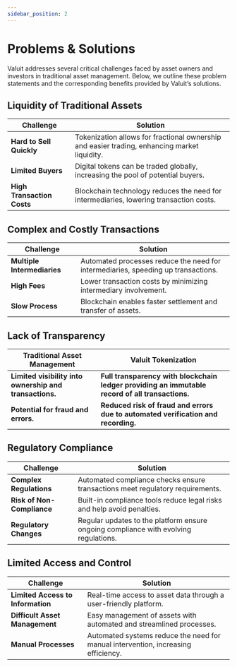 ```yaml
---
sidebar_position: 2
---
```


# Problems & Solutions
Valuit addresses several critical challenges faced by asset owners and investors in traditional asset management. Below, we outline these problem statements and the corresponding benefits provided by Valuit’s solutions.

## Liquidity of Traditional Assets

| **Challenge** | **Solution** |
| --- | --- |
| **Hard to Sell Quickly** | Tokenization allows for fractional ownership and easier trading, enhancing market liquidity. |
| **Limited Buyers** | Digital tokens can be traded globally, increasing the pool of potential buyers. |
| **High Transaction Costs** | Blockchain technology reduces the need for intermediaries, lowering transaction costs. |

## Complex and Costly Transactions

| **Challenge** | **Solution** |
| --- | --- |
| **Multiple Intermediaries** | Automated processes reduce the need for intermediaries, speeding up transactions. |
| **High Fees** | Lower transaction costs by minimizing intermediary involvement. |
| **Slow Process** | Blockchain enables faster settlement and transfer of assets. |

## Lack of Transparency

| **Traditional Asset Management** | **Valuit Tokenization** |
| --- | --- |
| **Limited visibility into ownership and transactions.** | **Full transparency with blockchain ledger providing an immutable record of all transactions.** |
| **Potential for fraud and errors.** | **Reduced risk of fraud and errors due to automated verification and recording.** |

## Regulatory Compliance

| **Challenge** | **Solution** |
| --- | --- |
| **Complex Regulations** | Automated compliance checks ensure transactions meet regulatory requirements. |
| **Risk of Non-Compliance** | Built-in compliance tools reduce legal risks and help avoid penalties. |
| **Regulatory Changes** | Regular updates to the platform ensure ongoing compliance with evolving regulations. |

## Limited Access and Control

| **Challenge** | **Solution** |
| --- | --- |
| **Limited Access to Information** | Real-time access to asset data through a user-friendly platform. |
| **Difficult Asset Management** | Easy management of assets with automated and streamlined processes. |
| **Manual Processes** | Automated systems reduce the need for manual intervention, increasing efficiency. |